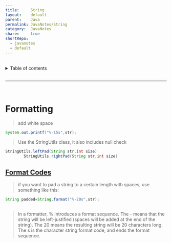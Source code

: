 ```yaml
---  
title:     String  
layout:    default  
parent:    Java  
permalink: JavaNotes/String  
category:  JavaNotes  
share:     true  
shortRepo:  
  - javanotes  
  - default            
---  
```

  
<br/>          
  
<details markdown="block">                
<summary>                
Table of contents                
</summary>                
{: .text-delta }                
1. TOC                
{:toc}                
</details>                
  
<br/>                
  
***                
  
<br/>                
  
# Formatting  
  
> add white space  
  
```java  
System.out.printf("%-15s",str);  
```  
  
> Use the StringUtils class, it also includes null check  
  
```java  
StringUtils.leftPad(String str,int size)  
        StringUtils.rightPad(String str,int size)  
```  
  
## [Format Codes](https://docs.oracle.com/javase/6/docs/api/java/util/Formatter.html#detail)  
  
> if you want to pad a string to a certain length with spaces, use something like this:  
  
```java  
String padded=String.format("%-20s",str);  
  
```  
  
> In a formatter, % introduces a format sequence. The - means that the string will be left-justified (spaces will be added at the end of the string). The 20 means the resulting string will be 20 characters long. The s is the character string format code, and ends the format sequence.